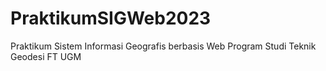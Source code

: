 # PraktikumSIGWeb2023
Praktikum Sistem Informasi Geografis berbasis Web Program Studi Teknik Geodesi FT UGM
